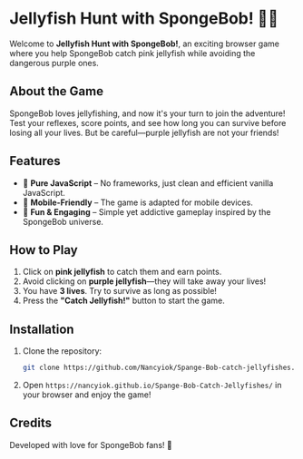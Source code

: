 # Jellyfish Hunt with SpongeBob! 🌊🪼
Welcome to **Jellyfish Hunt with SpongeBob!**, an exciting browser game where you help SpongeBob catch pink jellyfish while avoiding the dangerous purple ones.

## About the Game
SpongeBob loves jellyfishing, and now it's your turn to join the adventure! Test your reflexes, score points, and see how long you can survive before losing all your lives. But be careful—purple jellyfish are not your friends!

## Features
- 💪 **Pure JavaScript** – No frameworks, just clean and efficient vanilla JavaScript.
- 📱 **Mobile-Friendly** – The game is adapted for mobile devices.
- 💜 **Fun & Engaging** – Simple yet addictive gameplay inspired by the SpongeBob universe.

## How to Play
1. Click on **pink jellyfish** to catch them and earn points.
2. Avoid clicking on **purple jellyfish**—they will take away your lives!
3. You have **3 lives**. Try to survive as long as possible!
4. Press the **"Catch Jellyfish!"** button to start the game.

## Installation
1. Clone the repository:
   ```bash
   git clone https://github.com/Nancyiok/Spange-Bob-catch-jellyfishes.git
   ```
2. Open `https://nancyiok.github.io/Spange-Bob-Catch-Jellyfishes/` in your browser and enjoy the game!

## Credits
Developed with love for SpongeBob fans! 🌟
